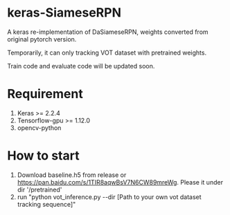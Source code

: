 # keras-SiameseRPN
A keras re-implementation of DaSiameseRPN, weights converted from original pytorch version.

Temporarily, it can only tracking VOT dataset with pretrained weights. 

Train code and evaluate code will be updated soon.

# Requirement
  1. Keras >= 2.2.4
  2. Tensorflow-gpu >= 1.12.0
  3. opencv-python 

# How to start

  1. Download baseline.h5 from release or https://pan.baidu.com/s/1TIR8aqwBsV7N6CW89mreWg. Please it under dir '/pretrained'
  2. run "python vot_inference.py --dir [Path to your own vot dataset tracking sequence]"
  

